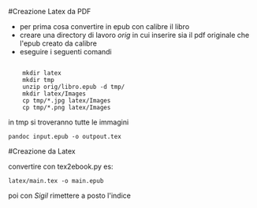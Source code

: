 
#Creazione Latex da PDF

- per prima cosa convertire in epub con calibre il libro
- creare una directory di lavoro _orig_ in cui inserire sia il pdf originale che l'epub creato da calibre
- eseguire i seguenti comandi 
```

    mkdir latex
    mkdir tmp
    unzip orig/libro.epub -d tmp/
    mkdir latex/Images
    cp tmp/*.jpg latex/Images
    cp tmp/*.png latex/Images
```    

in tmp si troveranno tutte le immagini


    
    


    pandoc input.epub -o outpout.tex

#Creazione da Latex

convertire con tex2ebook.py es: 

    latex/main.tex -o main.epub

poi con _Sigil_ rimettere a posto l'indice
    
